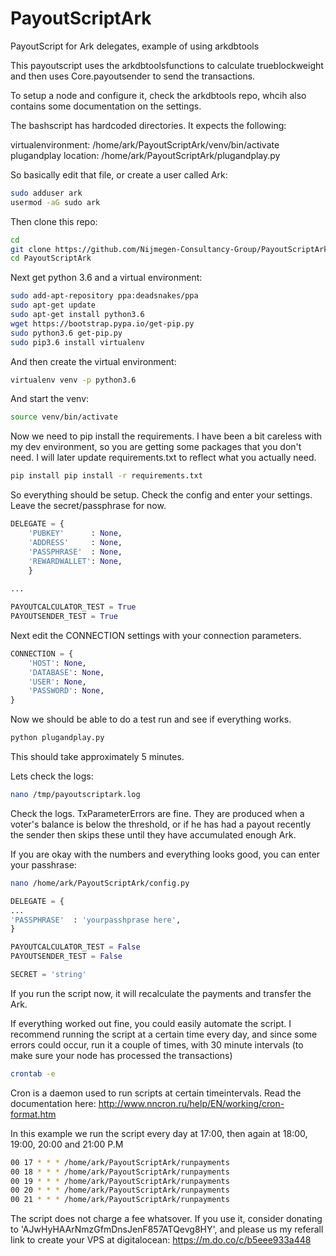 # PayoutScriptArk
PayoutScript for Ark delegates, example of using arkdbtools

This payoutscript uses the arkdbtoolsfunctions to calculate trueblockweight and then uses Core.payoutsender to send the transactions.

To setup a node and configure it, check the arkdbtools repo, whcih also contains some documentation on the settings.

The bashscript has hardcoded directories. It expects the following:

virtualenvironment: /home/ark/PayoutScriptArk/venv/bin/activate
plugandplay location: /home/ark/PayoutScriptArk/plugandplay.py

So basically edit that file, or create a user called Ark:

```sh
sudo adduser ark
usermod -aG sudo ark
```

Then clone this repo:

```sh
cd
git clone https://github.com/Nijmegen-Consultancy-Group/PayoutScriptArk.git
cd PayoutScriptArk
```

Next get python 3.6 and a virtual environment:

```sh
sudo add-apt-repository ppa:deadsnakes/ppa
sudo apt-get update
sudo apt-get install python3.6
wget https://bootstrap.pypa.io/get-pip.py
sudo python3.6 get-pip.py
sudo pip3.6 install virtualenv
```

And then create the virtual environment:
```sh
virtualenv venv -p python3.6
```

And start the venv:
```sh
source venv/bin/activate
```

Now we need to pip install the requirements. I have been a bit careless with my dev environment, so you are getting some packages that you
don't need. I will later update requirements.txt to reflect what you actually need.

```sh
pip install pip install -r requirements.txt
```

So everything should be setup. Check the config and enter your settings. Leave the secret/passphrase for now. 

```python
DELEGATE = {
    'PUBKEY'      : None,
    'ADDRESS'     : None,
    'PASSPHRASE'  : None,
    'REWARDWALLET': None,
    }
    
...

PAYOUTCALCULATOR_TEST = True
PAYOUTSENDER_TEST = True
```

Next edit the CONNECTION settings with your connection parameters. 

```python
CONNECTION = {
    'HOST': None,
    'DATABASE': None,
    'USER': None,
    'PASSWORD': None,
}
```
Now we should be able to do a test run and see if everything works.

```sh
python plugandplay.py
```

This should take approximately 5 minutes.

Lets check the logs:

```sh
nano /tmp/payoutscriptark.log
```

Check the logs. TxParameterErrors are fine. They are produced when a voter's balance is below the threshold, or if he has had a payout recently the sender then skips these until they have accumulated enough Ark.

If you are okay with the numbers and everything looks good, you can enter your passhrase:

```sh
nano /home/ark/PayoutScriptArk/config.py 
```

```python
DELEGATE = {
...
'PASSPHRASE'  : 'yourpasshprase here',
}

PAYOUTCALCULATOR_TEST = False
PAYOUTSENDER_TEST = False

SECRET = 'string'
```

If you run the script now, it will recalculate the payments and transfer the Ark.

If everything worked out fine, you could easily automate the script. I recommend running the script at a certain time every day, and since
some errors could occur, run it a couple of times, with 30  minute intervals (to make sure your node has processed the transactions)


```sh
crontab -e
```
Cron is a daemon used to run scripts at certain timeintervals. Read the documentation here: http://www.nncron.ru/help/EN/working/cron-format.htm

In this example we run the script every day at 17:00, then again at 18:00, 19:00, 20:00 and 21:00 P.M

```sh
00 17 * * * /home/ark/PayoutScriptArk/runpayments
00 18 * * * /home/ark/PayoutScriptArk/runpayments
00 19 * * * /home/ark/PayoutScriptArk/runpayments
00 20 * * * /home/ark/PayoutScriptArk/runpayments
00 21 * * * /home/ark/PayoutScriptArk/runpayments
```

The script does not charge a fee whatsover. If you use it, consider donating to 'AJwHyHAArNmzGfmDnsJenF857ATQevg8HY', and please us my referall link to create your VPS at digitalocean: https://m.do.co/c/b5eee933a448













